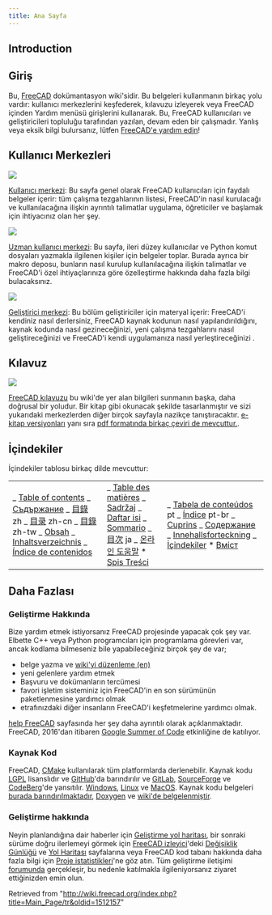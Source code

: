 ```yaml
---
title: Ana Sayfa
---
```


## Introduction

## Giriş

Bu, [FreeCAD](http://www.freecadweb.org) dokümantasyon wiki'sidir. Bu belgeleri kullanmanın birkaç yolu vardır: kullanıcı merkezlerini keşfederek, kılavuzu izleyerek veya FreeCAD içinden Yardım menüsü girişlerini kullanarak. Bu, FreeCAD kullanıcıları ve geliştiricileri topluluğu tarafından yazılan, devam eden bir çalışmadır. Yanlış veya eksik bilgi bulursanız, lütfen [FreeCAD'e yardım edin](/Special:MyLanguage/help_FreeCAD "Special:MyLanguage/help FreeCAD")!

## Kullanıcı Merkezleri

![](/images/Crystal_Clear_app_display.png)

[Kullanıcı merkezi](/User_hub "User hub"): Bu sayfa genel olarak FreeCAD kullanıcıları için faydalı belgeler içerir: tüm çalışma tezgahlarının listesi, FreeCAD'in nasıl kurulacağı ve kullanılacağına ilişkin ayrıntılı talimatlar uygulama, öğreticiler ve başlamak için ihtiyacınız olan her şey.

![](/images/Crystal_Clear_app_terminal.png)

[Uzman kullanıcı merkezi](/Power_users_hub "Power users hub"): Bu sayfa, ileri düzey kullanıcılar ve Python komut dosyaları yazmakla ilgilenen kişiler için belgeler toplar. Burada ayrıca bir makro deposu, bunların nasıl kurulup kullanılacağına ilişkin talimatlar ve FreeCAD'i özel ihtiyaçlarınıza göre özelleştirme hakkında daha fazla bilgi bulacaksınız.

![](/images/Crystal_Clear_app_tutorials.png)

[Geliştirici merkezi](/Developer_hub "Developer hub"): Bu bölüm geliştiriciler için materyal içerir: FreeCAD'i kendiniz nasıl derlersiniz, FreeCAD kaynak kodunun nasıl yapılandırıldığını, kaynak kodunda nasıl gezineceğinizi, yeni çalışma tezgahlarını nasıl geliştireceğinizi ve FreeCAD'i kendi uygulamanıza nasıl yerleştireceğinizi .

## Kılavuz

![](/images/Crystal_Clear_manual.png)

[FreeCAD kılavuzu](/Manual:Introduction "Manual:Introduction") bu wiki'de yer alan bilgileri sunmanın başka, daha doğrusal bir yoludur. Bir kitap gibi okunacak şekilde tasarlanmıştır ve sizi yukarıdaki merkezlerden diğer birçok sayfayla nazikçe tanıştıracaktır. [e-kitap versiyonları](https://www.gitbook.com/book/yorikvanhavre/a-freecad-manual/details) yanı sıra [pdf formatında birkaç çeviri de mevcuttur.](https://www.freecadweb.org/manual/).

## İçindekiler

İçindekiler tablosu birkaç dilde mevcuttur:

|                                                                                                                                                                                                                                                                                                                                                                                                                                                                                                |                                                                                                                                                                                                                                                                                                                                                                                                                     |                                                                                                                                                                                                                                                                                                                                                                                                                                        |
| ---------------------------------------------------------------------------------------------------------------------------------------------------------------------------------------------------------------------------------------------------------------------------------------------------------------------------------------------------------------------------------------------------------------------------------------------------------------------------------------------- | ------------------------------------------------------------------------------------------------------------------------------------------------------------------------------------------------------------------------------------------------------------------------------------------------------------------------------------------------------------------------------------------------------------------- | -------------------------------------------------------------------------------------------------------------------------------------------------------------------------------------------------------------------------------------------------------------------------------------------------------------------------------------------------------------------------------------------------------------------------------------- |
| _ [Table of contents](/Online_Help_Toc "Online Help Toc") _ [Съдържание](/Online_Help_Toc/bg "Online Help Toc/bg") _ [目錄](/Online_Help_Toc/zh "Online Help Toc/zh") zh _ [目录](/Online_Help_Toc/zh-cn "Online Help Toc/zh-cn") zh-cn _ [目錄](/Online_Help_Toc/zh-tw "Online Help Toc/zh-tw") zh-tw _ [Obsah](/Online_Help_Toc/cs "Online Help Toc/cs") _ [Inhaltsverzeichnis](/Online_Help_Toc/de "Online Help Toc/de") _ [Índice de contenidos](/Online_Help_Toc/es "Online Help Toc/es") | _ [Table des matières](/Online_Help_Toc/fr "Online Help Toc/fr") _ [Sadržaj](/Online_Help_Toc/hr "Online Help Toc/hr") _ [Daftar isi](/Online_Help_Toc/id "Online Help Toc/id") _ [Sommario](/Online_Help_Toc/it "Online Help Toc/it") _ [目次](/Online_Help_Toc/ja "Online Help Toc/ja") ja _ [온라인 도움말](/Online_Help_Toc/ko "Online Help Toc/ko") \* [Spis Treści](/Online_Help_Toc/pl "Online Help Toc/pl") | _ [Tabela de conteúdos](/Online_Help_Toc/pt "Online Help Toc/pt") pt _ [Índice](/Online_Help_Toc/pt-br "Online Help Toc/pt-br") pt-br _ [Cuprins](/Online_Help_Toc/ro "Online Help Toc/ro") _ [Содержание](/Online_Help_Toc/ru "Online Help Toc/ru") _ [Innehallsforteckning](/Online_Help_Toc/sv "Online Help Toc/sv") _ [İçindekiler](/Online_Help_Toc/tr "Online Help Toc/tr") \* [Вміст](/Online_Help_Toc/uk "Online Help Toc/uk") |

## Daha Fazlası

### Geliştirme Hakkında

Bize yardım etmek istiyorsanız FreeCAD projesinde yapacak çok şey var. Elbette C++ veya Python programcıları için programlama görevleri var, ancak kodlama bilmeseniz bile yapabileceğiniz birçok şey de var;

- belge yazma ve [wiki'yi düzenleme (en)](/WikiPages "WikiPages")
- yeni gelenlere yardım etmek
- Başvuru ve dokümanların tercümesi
- favori işletim sisteminiz için FreeCAD'in en son sürümünün paketlenmesine yardımcı olmak
- etrafınızdaki diğer insanların FreeCAD'i keşfetmelerine yardımcı olmak.

[help FreeCAD](/Special:MyLanguage/help_FreeCAD "Special:MyLanguage/help FreeCAD") sayfasında her şey daha ayrıntılı olarak açıklanmaktadır. FreeCAD, 2016'dan itibaren [Google Summer of Code](/Google_Summer_of_Code "Google Summer of Code") etkinliğine de katılıyor.

### Kaynak Kod

FreeCAD, [CMake](https://cmake.org/) kullanılarak tüm platformlarda derlenebilir. Kaynak kodu [LGPL](https://en.wikipedia.org/wiki/GNU_Lesser_General_Public_License) lisanslıdır ve [GitHub](https://github.com/FreeCAD/FreeCAD)'da barındırılır ve [GitLab](https://gitlab.com/freecad/FreeCAD), [SourceForge](https://sourceforge.net/projects/free-cad/) ve [CodeBerg](https://codeberg.org/FreeCAD/FreeCAD)'de yansıtılır. [Windows](/Compile_on_Windows "Compile on Windows"), [Linux](/Compile_on_Linux "Compile on Linux") ve [MacOS](/Compile_on_MacOS "Compile on MacOS"). Kaynak kodu belgeleri [burada barındırılmaktadır](http://www.freecadweb.org/api/), [Doxygen](/Doxygen "Doxygen") ve [wiki'de belgelenmiştir](/Source_documentation "Source documentation").

### Geliştirme hakkında

Neyin planlandığına dair haberler için [Geliştirme yol haritası](/Development_roadmap "Development roadmap"), bir sonraki sürüme doğru ilerlemeyi görmek için [FreeCAD izleyici](http://www.freecadweb.org/tracker)'deki [Değişiklik Günlüğü](http://www.freecadweb.org/tracker/changelog_page.php) ve [Yol Haritası](http://www.freecadweb.org/tracker/roadmap_page.php) sayfalarına veya FreeCAD kod tabanı hakkında daha fazla bilgi için [Proje istatistikleri](http://www.ohloh.net/p/freecad)'ne göz atın. Tüm geliştirme iletişimi [forumunda](http://forum.freecadweb.org) gerçekleşir, bu nedenle katılmakla ilgileniyorsanız ziyaret ettiğinizden emin olun.

Retrieved from "<http://wiki.freecad.org/index.php?title=Main_Page/tr&oldid=1512157>"
